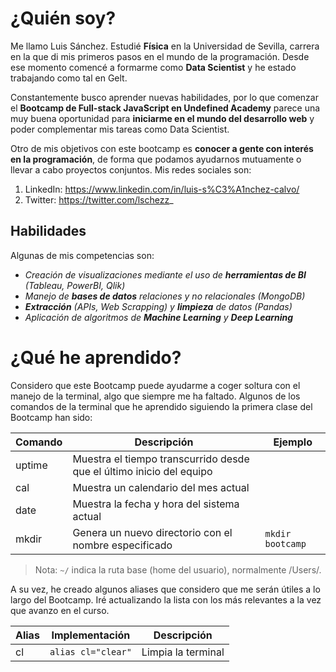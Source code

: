 # ¿Quién soy?
Me llamo Luis Sánchez. Estudié **Física** en la Universidad de Sevilla, carrera en la que di mis primeros pasos en el mundo de la programación. Desde ese momento comencé a formarme como **Data Scientist** y he estado trabajando como tal en Gelt.

Constantemente busco aprender nuevas habilidades, por lo que comenzar el **Bootcamp de Full-stack JavaScript en Undefined Academy** parece una muy buena oportunidad para **iniciarme en el mundo del desarrollo web** y poder complementar mis tareas como Data Scientist.

Otro de mis objetivos con este bootcamp es **conocer a gente con interés en la programación**, de forma que podamos ayudarnos mutuamente o llevar a cabo proyectos conjuntos. Mis redes sociales son:
1. LinkedIn: https://www.linkedin.com/in/luis-s%C3%A1nchez-calvo/
2. Twitter: https://twitter.com/lschezz_

## Habilidades
Algunas de mis competencias son:
* _Creación de visualizaciones mediante el uso de **herramientas de BI** (Tableau, PowerBI, Qlik)_
* _Manejo de **bases de datos** relaciones y no relacionales (MongoDB)_
* _**Extracción** (APIs, Web Scrapping) y **limpieza** de datos (Pandas)_
* _Aplicación de algoritmos de **Machine Learning** y **Deep Learning**_

# ¿Qué he aprendido?
Considero que este Bootcamp puede ayudarme a coger soltura con el manejo de la terminal, algo que siempre me ha faltado. Algunos de los comandos de la terminal que he aprendido siguiendo la primera clase del Bootcamp han sido:

Comando | Descripción                                               | Ejemplo
--------|-----------------------------------------------------------| ----------------
uptime  | Muestra el tiempo transcurrido desde que el último inicio del equipo
cal     | Muestra un calendario del mes actual
date    | Muestra la fecha y hora del sistema actual
mkdir   | Genera un nuevo directorio con el nombre especificado     | `mkdir bootcamp`

> Nota: `~/` indica la ruta base (home del usuario), normalmente /Users/<usuario>.

A su vez, he creado algunos aliases que considero que me serán útiles a lo largo del Bootcamp. Iré actualizando la lista con los más relevantes a la vez que avanzo en el curso.

Alias   | Implementación        | Descripción
--------|-----------------------|------------------
cl      | `alias cl="clear"`    | Limpia la terminal

